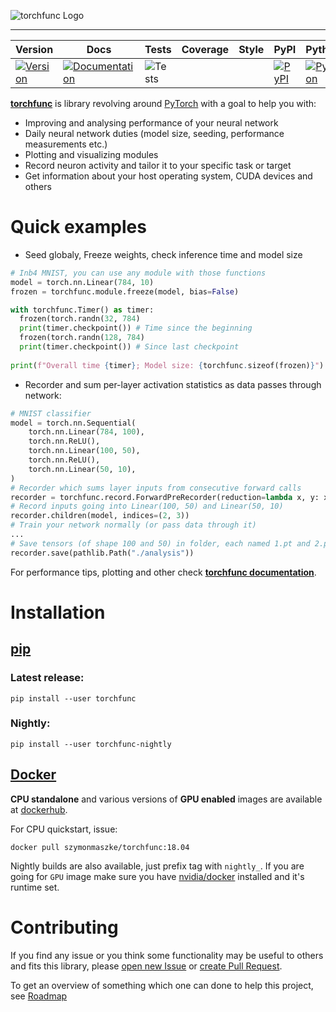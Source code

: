 ![torchfunc Logo](https://github.com/szymonmaszke/torchfunc/blob/master/assets/banner.png)

--------------------------------------------------------------------------------

| Version | Docs | Tests | Coverage | Style | PyPI | Python | PyTorch | Docker | Roadmap |
|---------------|-------|----------|-------|------|--------|---------|--------|---------|---------|
| [![Version](https://img.shields.io/static/v1?label=&message=0.1.0&color=377EF0&style=for-the-badge)](https://github.com/szymonmaszke/torchfunc/releases) | [![Documentation](https://img.shields.io/static/v1?label=&message=docs&color=EE4C2C&style=for-the-badge)](https://szymonmaszke.github.io/torchfunc/)  | ![Tests](https://github.com/szymonmaszke/torchfunc/workflows/test/badge.svg) | | | [![PyPI](https://img.shields.io/static/v1?label=&message=PyPI&color=377EF0&style=for-the-badge)](https://pypi.org/project/torchfunc/) | [![Python](https://img.shields.io/static/v1?label=&message=3.7&color=377EF0&style=for-the-badge&logo=python&logoColor=F8C63D)](https://www.python.org/) | [![PyTorch](https://img.shields.io/static/v1?label=&message=1.2.0&color=EE4C2C&style=for-the-badge)](https://pytorch.org/) | [![Docker](https://img.shields.io/static/v1?label=&message=docker&color=309cef&style=for-the-badge)](https://cloud.docker.com/u/szymonmaszke/repository/docker/szymonmaszke/torchfunc) | [![Roadmap](https://img.shields.io/static/v1?label=&message=roadmap&color=009688&style=for-the-badge)](https://github.com/szymonmaszke/torchfunc/blob/master/ROADMAP.md) |

[**torchfunc**](https://szymonmaszke.github.io/torchfunc/) is library revolving around [PyTorch](https://pytorch.org/) with a goal to help you with:

* Improving and analysing performance of your neural network
* Daily neural network duties (model size, seeding, performance measurements etc.)
* Plotting and visualizing modules
* Record neuron activity and tailor it to your specific task or target
* Get information about your host operating system, CUDA devices and others

# Quick examples

- Seed globaly, Freeze weights, check inference time and model size

```python
# Inb4 MNIST, you can use any module with those functions
model = torch.nn.Linear(784, 10)
frozen = torchfunc.module.freeze(model, bias=False)

with torchfunc.Timer() as timer:
  frozen(torch.randn(32, 784)
  print(timer.checkpoint()) # Time since the beginning
  frozen(torch.randn(128, 784)
  print(timer.checkpoint()) # Since last checkpoint
  
print(f"Overall time {timer}; Model size: {torchfunc.sizeof(frozen)}")
```

- Recorder and sum per-layer activation statistics as data passes through network:

```python
# MNIST classifier
model = torch.nn.Sequential(
    torch.nn.Linear(784, 100),
    torch.nn.ReLU(),
    torch.nn.Linear(100, 50),
    torch.nn.ReLU(),
    torch.nn.Linear(50, 10),
)
# Recorder which sums layer inputs from consecutive forward calls
recorder = torchfunc.record.ForwardPreRecorder(reduction=lambda x, y: x+y)
# Record inputs going into Linear(100, 50) and Linear(50, 10)
recorder.children(model, indices=(2, 3))
# Train your network normally (or pass data through it)
...
# Save tensors (of shape 100 and 50) in folder, each named 1.pt and 2.pt respectively
recorder.save(pathlib.Path("./analysis"))
```

For performance tips, plotting and other check [**torchfunc documentation**](https://szymonmaszke.github.io/torchfunc/).

# Installation

## [pip](<https://pypi.org/project/torchfunc/>)

### Latest release:

```shell
pip install --user torchfunc
```

### Nightly:

```shell
pip install --user torchfunc-nightly
```

## [Docker](https://cloud.docker.com/repository/docker/szymonmaszke/torchfunc)

__CPU standalone__ and various versions of __GPU enabled__ images are available
at [dockerhub](https://cloud.docker.com/repository/docker/szymonmaszke/torchfunc).

For CPU quickstart, issue:

```shell  
docker pull szymonmaszke/torchfunc:18.04
```

Nightly builds are also available, just prefix tag with `nightly_`. If you are going for `GPU` image make sure you have
[nvidia/docker](https://github.com/NVIDIA/nvidia-docker) installed and it's runtime set.

# Contributing

If you find any issue or you think some functionality may be useful to others and fits this library, please [open new Issue](https://help.github.com/en/articles/creating-an-issue) or [create Pull Request](https://help.github.com/en/articles/creating-a-pull-request-from-a-fork).

To get an overview of something which one can done to help this project, see [Roadmap](https://github.com/szymonmaszke/torchfunc/blob/master/ROADMAP.md)
